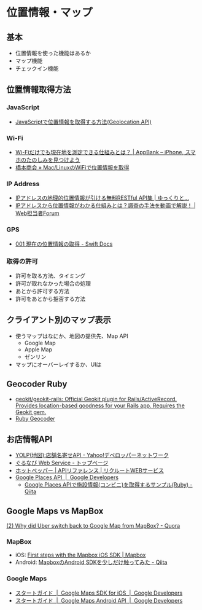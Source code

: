 # 位置情報・マップ

## 基本

* 位置情報を使った機能はあるか
* マップ機能
* チェックイン機能

## 位置情報取得方法

### JavaScript

* [JavaScriptで位置情報を取得する方法(Geolocation API)](https://syncer.jp/how-to-use-geolocation-api)

### Wi-Fi

* [Wi-Fiだけでも現在地を測定できる仕組みとは？ | AppBank – iPhone, スマホのたのしみを見つけよう](http://www.appbank.net/2013/02/24/iphone-news/552221.php)
* [橋本商会 » Mac/LinuxのWiFiで位置情報を取得](http://shokai.org/blog/archives/6399)

### IP Address

* [IPアドレスの地理的位置情報が引ける無料RESTful API集 | ゆっくりと…](http://tokkono.cute.coocan.jp/blog/slow/index.php/web-technology/ip-geolocation-restful-apis/)
* [IPアドレスから位置情報がわかる仕組みとは？調査の手法を動画で解説！ | Web担当者Forum](http://web-tan.forum.impressrd.jp/u/2013/09/17/16060)

### GPS

* [001 現在の位置情報の取得 - Swift Docs](https://sites.google.com/a/gclue.jp/swift-docs/ni-yinki100-ios/06-corelocation/001-xian-zai-wei-zhino-qu-de)

### 取得の許可

* 許可を取る方法、タイミング
* 許可が取れなかった場合の処理
* あとから許可する方法
* 許可をあとから拒否する方法

## クライアント別のマップ表示

* 使うマップはなにか、地図の提供先、Map API
	* Google Map
	* Apple Map
	* ゼンリン
* マップにオーバーレイするか、UIは

## Geocoder Ruby

* [geokit/geokit-rails: Official Geokit plugin for Rails/ActiveRecord. Provides location-based goodness for your Rails app. Requires the Geokit gem.](https://github.com/geokit/geokit-rails)
* [Ruby Geocoder](http://www.rubygeocoder.com/)

## お店情報API

* [YOLP(地図):店舗名寄せAPI - Yahoo!デベロッパーネットワーク](http://developer.yahoo.co.jp/webapi/map/openlocalplatform/v1/getgid.html)
* [ぐるなび Web Service - トップページ](http://api.gnavi.co.jp/api/)
* [ホットペッパー | APIリファレンス | リクルートWEBサービス](http://webservice.recruit.co.jp/hotpepper/reference.html)
* [Google Places API  |  Google Developers](https://developers.google.com/places/)
	* [Google Places APIで施設情報(コンビニ)を取得するサンプル(Ruby) - Qiita](http://qiita.com/y_minowa/items/153407aa777792a14d93)

## Google Maps vs MapBox

[(2) Why did Uber switch back to Google Map from MapBox? - Quora](https://www.quora.com/Why-did-Uber-switch-back-to-Google-Map-from-MapBox)

### MapBox

* iOS: [First steps with the Mapbox iOS SDK | Mapbox](https://www.mapbox.com/help/first-steps-ios-sdk/)
* Android: [MapboxのAndroid SDKを少しだけ触ってみた - Qiita](http://qiita.com/gupuru/items/41bd429127980d3d6937)

### Google Maps

* [スタートガイド  |  Google Maps SDK for iOS  |  Google Developers](https://developers.google.com/maps/documentation/ios-sdk/start?hl=ja)
* [スタートガイド  |  Google Maps Android API  |  Google Developers](https://developers.google.com/maps/documentation/android-api/start?hl=ja)
